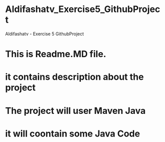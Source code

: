 # Aldifashatv_Exercise5_GithubProject
Aldifashatv - Exercise 5 GithubProject

# This is Readme.MD file.
# it contains description about the project

# The project will user Maven Java
# it will coontain some Java Code

